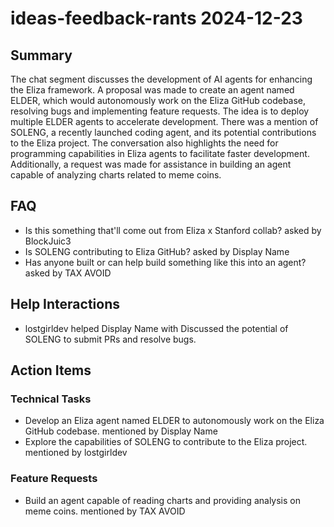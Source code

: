 # ideas-feedback-rants 2024-12-23

## Summary
The chat segment discusses the development of AI agents for enhancing the Eliza framework. A proposal was made to create an agent named ELDER, which would autonomously work on the Eliza GitHub codebase, resolving bugs and implementing feature requests. The idea is to deploy multiple ELDER agents to accelerate development. There was a mention of SOLENG, a recently launched coding agent, and its potential contributions to the Eliza project. The conversation also highlights the need for programming capabilities in Eliza agents to facilitate faster development. Additionally, a request was made for assistance in building an agent capable of analyzing charts related to meme coins.

## FAQ
- Is this something that'll come out from Eliza x Stanford collab? asked by BlockJuic3
- Is SOLENG contributing to Eliza GitHub? asked by Display Name
- Has anyone built or can help build something like this into an agent? asked by TAX AVOID

## Help Interactions
- lostgirldev helped Display Name with Discussed the potential of SOLENG to submit PRs and resolve bugs.

## Action Items

### Technical Tasks
- Develop an Eliza agent named ELDER to autonomously work on the Eliza GitHub codebase. mentioned by Display Name
- Explore the capabilities of SOLENG to contribute to the Eliza project. mentioned by lostgirldev

### Feature Requests
- Build an agent capable of reading charts and providing analysis on meme coins. mentioned by TAX AVOID